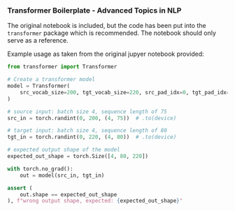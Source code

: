 ### Transformer Boilerplate - Advanced Topics in NLP

The original notebook is included, but the code has been put into the `transformer` package which is recommended.
The notebook should only serve as a reference.

Example usage as taken from the original jupyer notebook provided:
```python
from transformer import Transformer

# Create a transformer model
model = Transformer(
    src_vocab_size=200, tgt_vocab_size=220, src_pad_idx=0, tgt_pad_idx=0, dropout=0.1
)

# source input: batch size 4, sequence length of 75
src_in = torch.randint(0, 200, (4, 75))  # .to(device)

# target input: batch size 4, sequence length of 80
tgt_in = torch.randint(0, 220, (4, 80))  # .to(device)

# expected output shape of the model
expected_out_shape = torch.Size([4, 80, 220])

with torch.no_grad():
    out = model(src_in, tgt_in)

assert (
    out.shape == expected_out_shape
), f"wrong output shape, expected: {expected_out_shape}"
```

